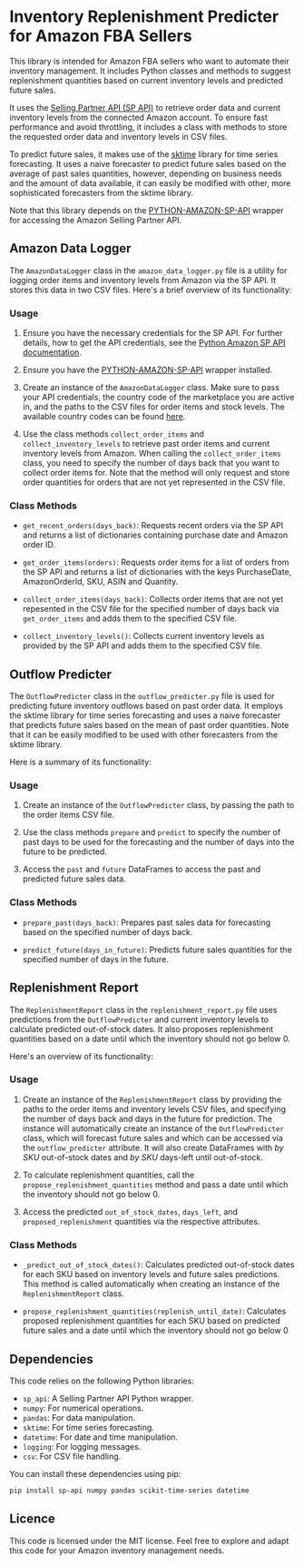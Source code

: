 # Inventory Replenishment Predicter for Amazon FBA Sellers

This library is intended for Amazon FBA sellers who want to automate their inventory management. It includes Python classes and methods to suggest replenishment quantities based on current inventory levels and predicted future sales.

It uses the [Selling Partner API (SP API)](https://developer.amazonservices.com) to retrieve order data and current inventory levels from the connected Amazon account. To ensure fast performance and avoid throttling, it includes a class with methods to store the requested order data and inventory levels in CSV files.

To predict future sales, it makes use of the [sktime](https://www.sktime.net/en/stable/) library for time series forecasting. It uses a naive forecaster to predict future sales based on the average of past sales quantities, however, depending on business needs and the amount of data available, it can easily be modified with other, more sophisticated forecasters from the sktime library.

Note that this library depends on the [PYTHON-AMAZON-SP-API](https://github.com/saleweaver/python-amazon-sp-api) wrapper for accessing the Amazon Selling Partner API.

## Amazon Data Logger

The `AmazonDataLogger` class in the `amazon_data_logger.py` file is a utility for logging order items and inventory levels from Amazon via the SP API. It stores this data in two CSV files. Here's a brief overview of its functionality:

### Usage

1. Ensure you have the necessary credentials for the SP API. For further details, how to get the API credentials, see the [Python Amazon SP API documentation](https://sp-api-docs.saleweaver.com/from_code).

2. Ensure you have the [PYTHON-AMAZON-SP-API](https://github.com/saleweaver/python-amazon-sp-api) wrapper installed.

3. Create an instance of the `AmazonDataLogger` class. Make sure to pass your API credentials, the country code of the marketplace you are active in, and the paths to the CSV files for order items and stock levels. The available country codes can be found [here](https://developer-docs.amazon.com/sp-api/docs/marketplace-ids).

4. Use the class methods `collect_order_items` and `collect_inventory_levels` to retrieve past order items and current inventory levels from Amazon. When calling the `collect_order_items` class, you need to specify the number of days back that you want to collect order items for. Note that the method will only request and store order quantities for orders that are not yet represented in the CSV file.

### Class Methods

- `get_recent_orders(days_back)`: Requests recent orders via the SP API and returns a list of dictionaries containing purchase date and Amazon order ID.

- `get_order_items(orders)`: Requests order items for a list of orders from the SP API and returns a list of dictionaries with the keys PurchaseDate, AmazonOrderId, SKU, ASIN and Quantity.

- `collect_order_items(days_back)`: Collects order items that are not yet repesented in the CSV file for the specified number of days back via `get_order_items` and adds them to the specified CSV file.

- `collect_inventory_levels()`: Collects current inventory levels as provided by the SP API and adds them to the specified CSV file.

## Outflow Predicter

The `OutflowPredicter` class in the `outflow_predicter.py` file is used for predicting future inventory outflows based on past order data. It employs the sktime library for time series forecasting and uses a naive forecaster that predicts future sales based on the mean of past order quantities. Note that it can be easily modified to be used with other forecasters from the sktime library.

Here is a summary of its functionality:

### Usage

1. Create an instance of the `OutflowPredicter` class, by passing the path to the order items CSV file.

2. Use the class methods `prepare` and `predict` to specify the number of past days to be used for the forecasting and the number of days into the future to be predicted.

3. Access the `past` and `future` DataFrames to access the past and predicted future sales data.

### Class Methods

- `prepare_past(days_back)`: Prepares past sales data for forecasting based on the specified number of days back.

- `predict_future(days_in_future)`: Predicts future sales quantities for the specified number of days in the future.

## Replenishment Report

The `ReplenishmentReport` class in the `replenishment_report.py` file uses predictions from the `OutflowPredicter` and current inventory levels to calculate predicted out-of-stock dates. It also proposes replenishment quantities based on a date until which the inventory should not go below 0.

Here's an overview of its functionality:

### Usage

1. Create an instance of the `ReplenishmentReport` class by providing the paths to the order items and inventory levels CSV files, and specifying the number of days back and days in the future for prediction. The instance will automatically create an instance of the `OutflowPredicter` class, which will forecast future sales and which can be accessed via the `outflow_predicter` attribute. It will also create DataFrames with *by SKU* out-of-stock dates and *by SKU* days-left until out-of-stock.

2. To calculate replenishment quantities, call the `propose_replenishment_quantities` method and pass a date until which the inventory should not go below 0.

3. Access the predicted `out_of_stock_dates`, `days_left`, and `proposed_replenishment` quantities via the respective attributes.

### Class Methods

- `_predict_out_of_stock_dates()`: Calculates predicted out-of-stock dates for each SKU based on inventory levels and future sales predictions. This method is called automatically when creating an instance of the `ReplenishmentReport` class.

- `propose_replenishment_quantities(replenish_until_date)`: Calculates proposed replenishment quantities for each SKU based on predicted future sales and a date until which the inventory should not go below 0

## Dependencies

This code relies on the following Python libraries:

- `sp_api`: A Selling Partner API Python wrapper.
- `numpy`: For numerical operations.
- `pandas`: For data manipulation.
- `sktime`: For time series forecasting.
- `datetime`: For date and time manipulation.
- `logging`: For logging messages.
- `csv`: For CSV file handling.

You can install these dependencies using pip:

```bash
pip install sp-api numpy pandas scikit-time-series datetime
```

## Licence

This code is licensed under the MIT license. Feel free to explore and adapt this code for your Amazon inventory management needs.